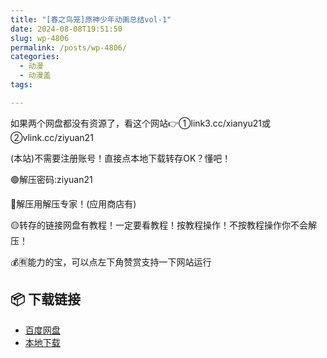 ```yaml
---
title: "[春之鸟笼]原神少年动画总结vol-1"
date: 2024-08-08T19:51:50
slug: wp-4806
permalink: /posts/wp-4806/
categories:
  - 动漫
  - 动漫盖
tags:

---
```


如果两个网盘都没有资源了，看这个网站👉①link3.cc/xianyu21或②vlink.cc/ziyuan21

(本站)不需要注册账号！直接点本地下载转存OK？懂吧！

🟢解压密码:ziyuan21

🔵解压用解压专家！(应用商店有)

🟡转存的链接网盘有教程！一定要看教程！按教程操作！不按教程操作你不会解压！

💰🈶能力的宝，可以点左下角赞赏支持一下网站运行

## 📦 下载链接
- [百度网盘](https://blziyuan21.com/pay-download/4806?key=d3f1e21c95&down_id=0)
- [本地下载](https://blziyuan21.com/pay-download/4806?key=d3f1e21c95&down_id=1)


